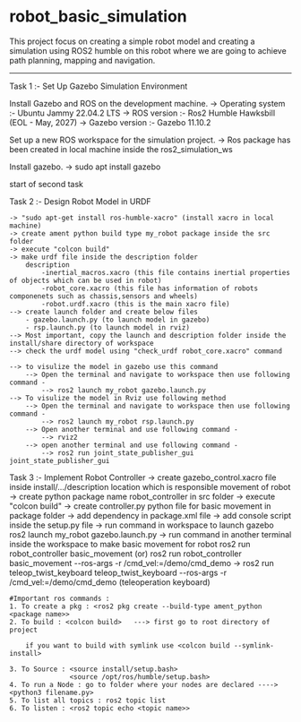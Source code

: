 # robot_basic_simulation
This project focus on creating a simple robot model and creating a simulation using ROS2 humble on this robot where we are going to achieve path planning, mapping and navigation. 

------------------------------------------------------------
Task 1 :- Set Up Gazebo Simulation Environment

Install Gazebo and ROS on the development machine.
	-> Operating system :- Ubuntu Jammy 22.04.2 LTS
	-> ROS version :- Ros2 Humble Hawksbill (EOL - May, 2027)
	-> Gazebo version :- Gazebo 11.10.2
	
Set up a new ROS workspace for the simulation project.
	-> Ros package has been created in local machine inside the ros2_simulation_ws
	
Install gazebo.
	-> sudo apt install gazebo

start of second task

Task 2 :- Design Robot Model in URDF

	-> "sudo apt-get install ros-humble-xacro" (install xacro in local machine)
	-> create ament python build type my_robot package inside the src folder
    -> execute "colcon build" 
	-> make urdf file inside the description folder
		description
			-inertial_macros.xacro (this file contains inertial properties of objects which can be used in robot)
			-robot_core.xacro (this file has information of robots componenets such as chassis,sensors and wheels)
			-robot.urdf.xacro (this is the main xacro file)
	--> create launch folder and create below files
		- gazebo.launch.py (to launch model in gazebo)
		- rsp.launch.py (to launch model in rviz)
	--> Most important, copy the launch and description folder inside the install/share directory of workspace
	--> check the urdf model using "check_urdf robot_core.xacro" command

	--> to visulize the model in gazebo use this command
		--> Open the terminal and navigate to workspace then use following command -
			--> ros2 launch my_robot gazebo.launch.py
	--> To visulize the model in Rviz use following method
		--> Open the terminal and navigate to workspace then use following command -
			--> ros2 launch my_robot rsp.launch.py 
		--> Open another terminal and use following command -
			--> rviz2
		--> open another terminal and use following command -
			--> ros2 run joint_state_publisher_gui joint_state_publisher_gui 

Task 3 :- Implement Robot Controller
	-> create gazebo_control.xacro file inside install/.../description location which is responsible movement of robot
	-> create python package name robot_controller in src folder
    -> execute "colcon build"
	-> create controller.py python file for basic movement in package folder
	-> add dependency in package.xml file
	-> add console script inside the setup.py file
	-> run command in workspace to launch gazebo ros2 launch my_robot gazebo.launch.py 
	-> run command in another terminal inside the workspace to make basic movement for robot ros2 run robot_controller basic_movement (or) ros2 run robot_controller basic_movement --ros-args -r /cmd_vel:=/demo/cmd_demo 
    -> ros2 run teleop_twist_keyboard teleop_twist_keyboard --ros-args -r /cmd_vel:=/demo/cmd_demo   (teleoperation keyboard)


	#Important ros commands :
	1. To create a pkg : <ros2 pkg create --build-type ament_python <package name>>
	2. To build : <colcon build>   ---> first go to root directory of project

		if you want to build with symlink use <colcon build --symlink-install> 

	3. To Source : <source install/setup.bash>
				   <source /opt/ros/humble/setup.bash>
	4. To run a Node : go to folder where your nodes are declared ---->  <python3 filename.py>
	5. To list all topics : ros2 topic list
	6. To listen : <ros2 topic echo <topic name>>



